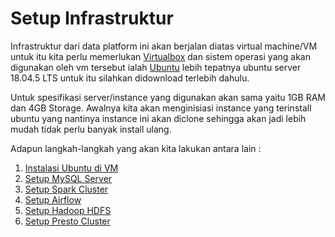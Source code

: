 # Setup Infrastruktur

Infrastruktur dari data platform ini akan berjalan diatas virtual machine/VM untuk itu kita perlu memerlukan [Virtualbox](https://www.virtualbox.org) dan sistem operasi yang akan digunakan oleh vm tersebut ialah [Ubuntu](https://releases.ubuntu.com) lebih tepatnya ubuntu server 18.04.5 LTS untuk itu silahkan didownload terlebih dahulu.

Untuk spesifikasi server/instance yang digunakan akan sama yaitu 1GB RAM dan 4GB Storage. Awalnya kita akan menginisiasi instance yang terinstall ubuntu yang nantinya instance ini akan diclone sehingga akan jadi lebih mudah tidak perlu banyak install ulang.

Adapun langkah-langkah yang akan kita lakukan antara lain :

1. [Instalasi Ubuntu di VM](https://github.com/renosuprastiyo/Batista/blob/master/setup_vm_ubuntu.md)
2. [Setup MySQL Server](https://github.com/renosuprastiyo/Batista/blob/master/setup_mysql_server.md)
3. [Setup Spark Cluster](http://google.com)
4. [Setup Airflow](http://google.com)
5. [Setup Hadoop HDFS](http://google.com)
6. [Setup Presto Cluster](http://google.com)

